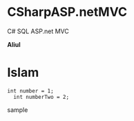 # CSharpASP.netMVC
C# SQL ASP.net MVC

<b>Aliul</b>
<h1>Islam</h1>
<code>int number = 1;
  int numberTwo = 2;</code>

  <p>sample</p>
